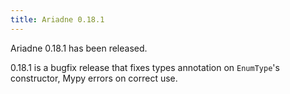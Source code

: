 ```yaml
---
title: Ariadne 0.18.1
---
```


Ariadne 0.18.1 has been released.

0.18.1 is a bugfix release that fixes types annotation on `EnumType`'s constructor, Mypy errors on correct use.

<!--truncate-->
